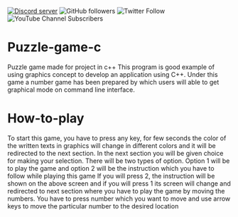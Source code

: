  <a href="https://discord.gg/uxZSS9HavF"><img src="https://img.shields.io/discord/766634629657919512?color=5865F2&logo=discord&logoColor=white" alt="Discord server" /></a>
![GitHub followers](https://img.shields.io/github/followers/katochayush?style=social)
![Twitter Follow](https://img.shields.io/twitter/follow/AYUSHKATOCH12?style=social)
![YouTube Channel Subscribers](https://img.shields.io/youtube/channel/subscribers/UCFhFdoMvHFGS7kpKZ3vC5ig?style=social)
# Puzzle-game-c
Puzzle game made for project in c++
This program is good example of using graphics concept to develop an application using C++. Under this game a number game has been prepared by which users will able to get graphical mode on command line interface.

# How-to-play
To start this game, you have to press any key, for few seconds the color of the written texts in graphics will change in different colors and it will be redirected to the next section. In the next section you will be given choice for making your selection. There will be two types of option. Option 1 will be to play the game and option 2 will be the instruction which you have to follow while playing this game
If you will press 2, the instruction will be shown on the above screen and if you will press 1 its screen will change and redirected to next section where you have to play the game by moving the numbers. You have to press number which you want to move and use arrow keys to move the particular number to the desired location

